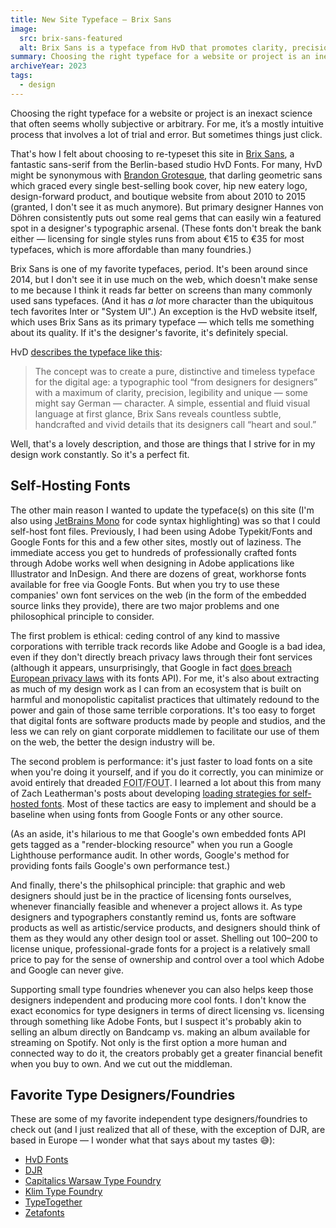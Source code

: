 ```yaml
---
title: New Site Typeface — Brix Sans
image:
  src: brix-sans-featured
  alt: Brix Sans is a typeface from HvD that promotes clarity, precision, and legibility.
summary: Choosing the right typeface for a website or project is an inexact science that often seems wholly subjective or arbitrary. For me, it’s a mostly intuitive process that involves a lot of trial and error. But sometimes things just click.
archiveYear: 2023
tags:
  - design
---
```


Choosing the right typeface for a website or project is an inexact science that often seems wholly subjective or arbitrary. For me, it’s a mostly intuitive process that involves a lot of trial and error. But sometimes things just click.

That's how I felt about choosing to re-typeset this site in [Brix Sans](https://www.hvdfonts.com/fonts/brix-sans), a fantastic sans-serif from the Berlin-based studio HvD Fonts. For many, HvD might be synonymous with [Brandon Grotesque](https://typ.io/fonts/brandon_grotesque), that darling geometric sans which graced every single best-selling book cover, hip new eatery logo, design-forward product, and boutique website from about 2010 to 2015 (granted, I don't see it as much anymore). But primary designer Hannes von Döhren consistently puts out some real gems that can easily win a featured spot in a designer's typographic arsenal. (These fonts don't break the bank either — licensing for single styles runs from about €15 to €35 for most typefaces, which is more affordable than many foundries.)

Brix Sans is one of my favorite typefaces, period. It's been around since 2014, but I don't see it in use much on the web, which doesn't make sense to me because I think it reads far better on screens than many commonly used sans typefaces. (And it has _a lot_ more character than the ubiquitous tech favorites Inter or "System UI".) An exception is the HvD website itself, which uses Brix Sans as its primary typeface — which tells me something about its quality. If it's the designer's favorite, it's definitely special.

HvD [describes the typeface like this](https://www.hvdfonts.com/fonts/brix-sans):

> The concept was to create a pure, distinctive and timeless typeface for the digital age: a typographic tool “from designers for designers” with a maximum of clarity, precision, legibility and unique — some might say German — character. A simple, essential and fluid visual language at first glance, Brix Sans reveals countless subtle, handcrafted and vivid details that its designers call “heart and soul.”

Well, that's a lovely description, and those are things that I strive for in my design work constantly. So it's a perfect fit.

## Self-Hosting Fonts

The other main reason I wanted to update the typeface(s) on this site (I'm also using [JetBrains Mono](https://www.jetbrains.com/lp/mono/) for code syntax highlighting) was so that I could self-host font files. Previously, I had been using Adobe Typekit/Fonts and Google Fonts for this and a few other sites, mostly out of laziness. The immediate access you get to hundreds of professionally crafted fonts through Adobe works well when designing in Adobe applications like Illustrator and InDesign. And there are dozens of great, workhorse fonts available for free via Google Fonts. But when you try to use these companies' own font services on the web (in the form of the embedded source links they provide), there are two major problems and one philosophical principle to consider.

The first problem is ethical: ceding control of any kind to massive corporations with terrible track records like Adobe and Google is a bad idea, even if they don't directly breach privacy laws through their font services (although it appears, unsurprisingly, that Google in fact [does breach European privacy laws](https://www.brycewray.com/posts/2020/08/google-fonts-privacy/) with its fonts API). For me, it's also about extracting as much of my design work as I can from an ecosystem that is built on harmful and monopolistic capitalist practices that ultimately redound to the power and gain of those same terrible corporations. It's too easy to forget that digital fonts are software products made by people and studios, and the less we can rely on giant corporate middlemen to facilitate our use of them on the web, the better the design industry will be.

The second problem is performance: it's just faster to load fonts on a site when you're doing it yourself, and if you do it correctly, you can minimize or avoid entirely that dreaded <abbr title="Flash of Invisible Text">FOIT</abbr>/<abbr title="Flash of Unstyled Text">FOUT</abbr>. I learned a lot about this from many of Zach Leatherman's posts about developing [loading strategies for self-hosted fonts](https://www.zachleat.com/web/css-tricks-web-fonts/). Most of these tactics are easy to implement and should be a baseline when using fonts from Google Fonts or any other source.

(As an aside, it's hilarious to me that Google's own embedded fonts API gets tagged as a "render-blocking resource" when you run a Google Lighthouse performance audit. In other words, Google's method for providing fonts fails Google's own performance test.)

And finally, there's the philsophical principle: that graphic and web designers should just be in the practice of licensing fonts ourselves, whenever financially feasible and whenever a project allows it. As type designers and typographers constantly remind us, fonts are software products as well as artistic/service products, and designers should think of them as they would any other design tool or asset. Shelling out $100–$200 to license unique, professional-grade fonts for a project is a relatively small price to pay for the sense of ownership and control over a tool which Adobe and Google can never give.

Supporting small type foundries whenever you can also helps keep those designers independent and producing more cool fonts. I don't know the exact economics for type designers in terms of direct licensing vs. licensing through something like Adobe Fonts, but I suspect it's probably akin to selling an album directly on Bandcamp vs. making an album available for streaming on Spotify. Not only is the first option a more human and connected way to do it, the creators probably get a greater financial benefit when you buy to own. And we cut out the middleman.

## Favorite Type Designers/Foundries

These are some of my favorite independent type designers/foundries to check out (and I just realized that all of these, with the exception of DJR, are based in Europe — I wonder what that says about my tastes 😅):

- [HvD Fonts](https://www.hvdfonts.com/)
- [DJR](https://djr.com/)
- [Capitalics Warsaw Type Foundry](https://capitalics.wtf/en)
- [Klim Type Foundry](https://klim.co.nz/)
- [TypeTogether](https://www.type-together.com/)
- [Zetafonts](https://www.zetafonts.com/)
